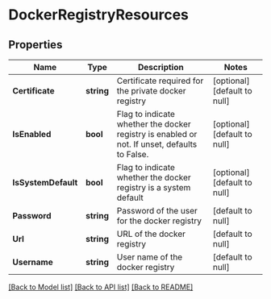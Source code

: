 # DockerRegistryResources

## Properties
Name | Type | Description | Notes
------------ | ------------- | ------------- | -------------
**Certificate** | **string** | Certificate required for the private docker registry | [optional] [default to null]
**IsEnabled** | **bool** | Flag to indicate whether the docker registry is enabled or not. If unset, defaults to False.  | [optional] [default to null]
**IsSystemDefault** | **bool** | Flag to indicate whether the docker registry is a system default  | [optional] [default to null]
**Password** | **string** | Password of the user for the docker registry | [default to null]
**Url** | **string** | URL of the docker registry | [default to null]
**Username** | **string** | User name of the docker registry | [default to null]

[[Back to Model list]](../README.md#documentation-for-models) [[Back to API list]](../README.md#documentation-for-api-endpoints) [[Back to README]](../README.md)
